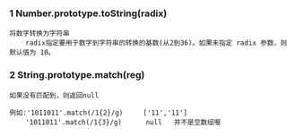 ### 1 Number.prototype.toString(radix)

```
将数字转换为字符串
	radix指定要用于数字到字符串的转换的基数(从2到36)。如果未指定 radix 参数，则默认值为 10。
```

### 2 String.prototype.match(reg)

```
如果没有匹配到，则返回null

例如:'1011011'.match(/1{2}/g)     ['11','11']
	'1011011'.match(/1{3}/g)      null   并不是空数组喔
```

